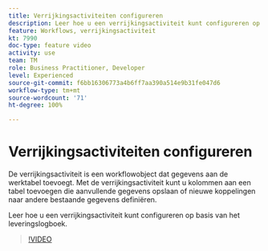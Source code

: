 ```yaml
---
title: Verrijkingsactiviteiten configureren
description: Leer hoe u een verrijkingsactiviteit kunt configureren op basis van het leveringslogboek.
feature: Workflows, verrijkingsactiviteit
kt: 7990
doc-type: feature video
activity: use
team: TM
role: Business Practitioner, Developer
level: Experienced
source-git-commit: f6bb16306773a4b6ff7aa390a514e9b31fe047d6
workflow-type: tm+mt
source-wordcount: '71'
ht-degree: 100%

---
```



# Verrijkingsactiviteiten configureren

De verrijkingsactiviteit is een workflowobject dat gegevens aan de werktabel toevoegt. Met de verrijkingsactiviteit kunt u kolommen aan een tabel toevoegen die aanvullende gegevens opslaan of nieuwe koppelingen naar andere bestaande gegevens definiëren.

Leer hoe u een verrijkingsactiviteit kunt configureren op basis van het leveringslogboek.

>[!VIDEO](https://video.tv.adobe.com/v/25193?quality=12)
